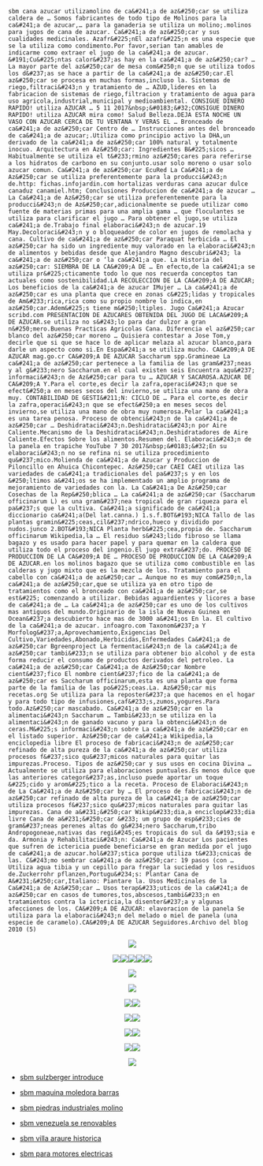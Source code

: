 
```
sbm cana azucar utilizamolino de ca&#241;a de az&#250;car se utiliza caldera de … Somos fabricantes de todo tipo de Molinos para la ca&#241;a de azucar,… para la ganaderia se utiliza un molino;.molinos para jugos de cana de azucar. Ca&#241;a de az&#250;car y sus cualidades medicinales. Azafr&#225;nEl azafr&#225;n es una especie que se la utiliza como condimento.Por favor,serian tan amables de indicarme como extraer el jugo de la ca&#241;a de azucar. &#191;Cu&#225;ntas calor&#237;as hay en la ca&#241;a de az&#250;car? … La mayor parte del az&#250;car de mesa com&#250;n que se utiliza todos los d&#237;as se hace a partir de la ca&#241;a de az&#250;car.El az&#250;car se procesa en muchas formas,incluso la. Sistemas de riego,filtraci&#243;n y tratamiento de … AZUD,lideres en la fabricacion de sistemas de riego,filtracion y tratamiento de agua para uso agricola,industrial,municipal y medioambiental. CONSIGUE DINERO RAPIDO! utiliza AZUCAR … 5 11 2017&nbsp;&#0183;&#32;CONSIGUE DINERO RAPIDO! utiliza AZUCAR mira como! Salud Belleza.DEJA ESTA NOCHE UN VASO CON AZUCAR CERCA DE TU VENTANA Y VERAS EL … Bronceado de ca&#241;a de az&#250;car Centro de … Instrucciones antes del bronceado de ca&#241;a de azucar;.Utiliza como principio activo la DHA,un derivado de la ca&#241;a de az&#250;car 100% natural y totalmente inocuo. Arquitectura en Az&#250;car: Ingredientes B&#225;sicos … Habitualmente se utiliza el t&#233;rmino az&#250;cares para referirse a los hidratos de carbono en su conjunto.usar solo moreno o usar solo azucar comun. Ca&#241;a de az&#250;car EcuRed La Ca&#241;a de Az&#250;car se utiliza preferentemente para la producci&#243;n de.http: fichas.infojardin.com hortalizas verduras cana azucar dulce canaduz canamiel.htm; Conclusiones Produccion de ca&#241;a de azucar … La Ca&#241;a de Az&#250;car se utiliza preferentemente para la producci&#243;n de Az&#250;car,adicionalmente se puede utilizar como fuente de materias primas para una amplia gama … que floculantes se utiliza para clarificar el jugo … Para obtener el jugo,se utiliza ca&#241;a de.Trabajo final elaboraci&#243;n de azucar.19 May.Decoloraci&#243;n y o bloqueador de color en jugos de remolacha y cana. Cultivo de ca&#241;a de az&#250;car Paraquat herbicida … El az&#250;car ha sido un ingrediente muy valorado en la elaboraci&#243;n de alimentos y bebidas desde que Alejandro Magno descubri&#243; la ca&#241;a de az&#250;car o ‘la ca&#241;a que. La Historia del az&#250;car: SIEMBRA DE LA CA&#209;A DE … En efecto,de la ca&#241;a se utiliza pr&#225;cticamente todo lo que nos recuerda conceptos tan actuales como sostenibilidad.LA RECOLECCION DE LA CA&#209;A DE AZUCAR; Los beneficios de la ca&#241;a de azucar IMujer … La ca&#241;a de az&#250;car es una planta que crece en zonas c&#225;lidas y tropicales de Am&#233;rica,rica como su propio nombre lo indica,en az&#250;car.Adem&#225;s tiene m&#250;ltiples. Jugo Ca&#241;a Azucar scribd.com PRESENTACION DE AZUCARES OBTENIDA DEL JUGO DE LACA&#209;A DE AZUCAR.se utiliza no s&#243;lo para dar dulzor a gran n&#250;mero.Buenas Practicas Agricolas Cana. Diferencia el az&#250;car blanco del az&#250;car moreno … Quisiera contestar a Jose Tom,y decirle que si que se hace lo de aplicar melaza al azucar blanco,para darle un aspecto como si.En Espa&#241;a se utiliza mucho. CA&#209;A DE AZUCAR mag.go.cr CA&#209;A DE AZUCAR Saccharum spp.Gramineae La ca&#241;a de az&#250;car pertenece a la familia de las gram&#237;neas y al g&#233;nero Saccharum.en el cual existen seis Encuentra aqu&#237; informaci&#243;n de Az&#250;car para tu … AZUCAR Y SACAROSA.AZUCAR DE CA&#209;A Y.Para el corte,es decir la zafra,operaci&#243;n que se efect&#250;a en meses secos del invierno,se utiliza una mano de obra muy. CONTABILIDAD DE GESTI&#211;N: CICLO DE … Para el corte,es decir la zafra,operaci&#243;n que se efect&#250;a en meses secos del invierno,se utiliza una mano de obra muy numerosa.Pelar la ca&#241;a es una tarea penosa. Proceso de obtenci&#243;n de la ca&#241;a de az&#250;car … Deshidrataci&#243;n.Deshidrataci&#243;n por Aire Caliente.Mecanismo de la Deshidrataci&#243;n.Deshidratadores de Aire Caliente.Efectos Sobre los alimentos.Resumen del. Elaboraci&#243;n de la panela en trapiche YouTube 7 30 2017&nbsp;&#0183;&#32;En su elaboraci&#243;n no se refina ni se utiliza procedimiento qu&#237;mico.Molienda de ca&#241;a de Azucar y Produccion de Piloncillo en Ahuica Chicontepec. Az&#250;car CAEI CAEI utiliza las variedades de ca&#241;a tradicionales del pa&#237;s y en los &#250;ltimos a&#241;os se ha implementado un amplio programa de mejoramiento de variedades con la. La Ca&#241;a De Az&#250;car Cosechas de la Rep&#250;blica … La ca&#241;a de az&#250;car (Saccharum officinarum L) es una gram&#237;nea tropical de gran riqueza para el pa&#237;s que la cultiva. Ca&#241;a significado de ca&#241;a diccionario ca&#241;a(Del lat.canna.) 1.s.f.BOT&#193;NICA Tallo de las plantas gramin&#225;ceas,cil&#237;ndrico,hueco y dividido por nudos.junco 2.BOT&#193;NICA Planta herb&#225;cea,propia de. Saccharum officinarum Wikipedia,la … El residuo s&#243;lido fibroso se llama bagazo y es usado para hacer papel y para quemar en la caldera que utiliza todo el proceso del ingenio.El jugo extra&#237;do. PROCESO DE PRODUCCION DE LA CA&#209;A DE … PROCESO DE PRODUCCION DE LA CA&#209;A DE AZUCAR.en los molinos bagazo que se utiliza como combustible en las calderas y jugo mixto que es la mezcla de los. Tratamiento para el cabello con ca&#241;a de az&#250;car … Aunque no es muy com&#250;n,la ca&#241;a de az&#250;car,que se utiliza ya en otro tipo de tratamientos como el bronceado con ca&#241;a de az&#250;car,se est&#225; comenzando a utilizar. Bebidas aguardientes y licores a base de ca&#241;a de … La ca&#241;a de az&#250;car es uno de los cultivos mas antiguos del mundo.Originario de la isla de Nueva Guinea en Ocean&#237;a descubierto hace mas de 3000 a&#241;os En la. El cultivo de la ca&#241;a de azucar. infoagro.com Taxonom&#237;a Y Morfolog&#237;a,Aprovechamiento,Exigencias Del Cultivo,Variedades,Abonado,Herbicidas,Enfermedades Ca&#241;a de az&#250;car Bgreenproject La fermentaci&#243;n de la ca&#241;a de az&#250;car tambi&#233;n se utiliza para obtener bio alcohol y de esta forma reducir el consumo de productos derivados del petroleo. La ca&#241;a de az&#250;car Ca&#241;a de Az&#250;car Nombre cient&#237;fico El nombre cient&#237;fico de la ca&#241;a de az&#250;car es Saccharum officinarum,esta es una planta que forma parte de la familia de las po&#225;ceas.La. Az&#250;car mis recetas.org Se utiliza para la reposter&#237;a que hacemos en el hogar y para todo tipo de infusiones,caf&#233;s,zumos,yogures.Para todo.Az&#250;car mascabado. Ca&#241;a de az&#250;car en la alimentaci&#243;n Saccharum … Tambi&#233;n se utiliza en la alimentaci&#243;n de ganado vacuno y para la obtenci&#243;n de ceras.M&#225;s informaci&#243;n sobre La ca&#241;a de az&#250;car en el listado superior. Az&#250;car de ca&#241;a Wikipedia,la enciclopedia libre El proceso de fabricaci&#243;n de az&#250;car refinado de alta pureza de la ca&#241;a de az&#250;car utiliza procesos f&#237;sico qu&#237;micos naturales para quitar las impurezas.Proceso. Tipos de az&#250;car y sus usos en cocina Divina … Actualmente se utiliza para elaboraciones puntuales.Es menos dulce que las anteriores categor&#237;as,incluso puede aportar un toque &#225;cido y arom&#225;tico a la receta. Proceso de Elaboraci&#243;n de La Ca&#241;a de Az&#250;car by … El proceso de fabricaci&#243;n de az&#250;car refinado de alta pureza de la ca&#241;a de az&#250;car utiliza procesos f&#237;sico qu&#237;micos naturales para quitar las impurezas. Cana de a&#231;&#250;car Wikip&#233;dia,a enciclop&#233;dia livre Cana de a&#231;&#250;car &#233; um grupo de esp&#233;cies de gram&#237;neas perenes altas do g&#234;nero Saccharum,tribo Andropogoneae,nativas das regi&#245;es tropicais do sul da &#193;sia e da. Armonia y Rehabilitaci&#243;n: Ca&#241;a de Azucar Los pacientes que sufren de ictericia puede beneficiarse en gran medida por el jugo de ca&#241;a de azucar.hol&#237;stica porque utiliza t&#233;cnicas de las. C&#243;mo sembrar ca&#241;a de az&#250;car: 19 pasos (con … Utiliza agua tibia y un cepillo para fregar la suciedad y los residuos de.Zuckerrohr pflanzen,Portugu&#234;s: Plantar Cana de A&#231;&#250;car,Italiano: Piantare la. Usos Medicinales de la Ca&#241;a de Az&#250;car … Usos terap&#233;uticos de la ca&#241;a de az&#250;car en casos de tumores,tos,abscesos,tambi&#233;n en tratamientos contra la ictericia,la disenter&#237;a y algunas afecciones de los. CA&#209;A DE AZUCAR: elavoracion de la panela Se utiliza para la elaboraci&#243;n del melado o miel de panela (una especie de caramelo).CA&#209;A DE AZUCAR Seguidores.Archivo del blog 2010 (5) 
```

<div align="center">

<a href="https://es-crusher.shibang-china.com/github&k=sbm+cana+azucar+utiliza"><img src="https://static.shibang-china.com/es/crusher/logo.jpg"></a>

<a href="https://es-crusher.shibang-china.com/github&k=sbm+cana+azucar+utiliza"><img src="https://static.shibang-china.com/es/crusher/index.jpg"></a><a href="https://es-crusher.shibang-china.com/material.htmlgithub&k=sbm+cana+azucar+utiliza"><img src="https://static.shibang-china.com/es/crusher/material.jpg"></a><a href="https://es-crusher.shibang-china.com/application.htmlgithub&k=sbm+cana+azucar+utiliza"><img src="https://static.shibang-china.com/es/crusher/application.jpg"></a><a href="https://es-crusher.shibang-china.com/aboutus.htmlgithub&k=sbm+cana+azucar+utiliza"><img src="https://static.shibang-china.com/es/crusher/aboutus.jpg"></a><a href="https://es-crusher.shibang-china.com/contact.htmlgithub&k=sbm+cana+azucar+utiliza"><img src="https://static.shibang-china.com/es/crusher/contact.jpg"></a>

<a href="https://es-crusher.shibang-china.com/github&k=sbm+cana+azucar+utiliza"><img src="https://static.shibang-china.com/es/crusher/banner.jpg"></a>

<a href="https://swt.shibang-china.com/github&k=sbm+cana+azucar+utiliza"><img src="https://static.shibang-china.com/es/crusher/text.jpg"></a>

<a href="https://swt.shibang-china.com/github&k=sbm+cana+azucar+utiliza"><img src="https://static.shibang-china.com/es/crusher/chat.jpg"></a><a href="https://es-crusher.shibang-china.com/contact.htmlgithub&k=sbm+cana+azucar+utiliza"><img src="https://static.shibang-china.com/es/crusher/message.jpg"></a>

<a href="https://es-crusher.shibang-china.com/products/pe.htmlgithub&k=sbm+cana+azucar+utiliza"><img src="https://static.shibang-china.com/es/crusher/pe.jpg"></a><a href="https://es-crusher.shibang-china.com/products/pf.htmlgithub&k=sbm+cana+azucar+utiliza"><img src="https://static.shibang-china.com/es/crusher/pf.jpg"></a>

<a href="https://es-crusher.shibang-china.com/products/hpt.htmlgithub&k=sbm+cana+azucar+utiliza"><img src="https://static.shibang-china.com/es/crusher/hpt.jpg"></a><a href="https://es-crusher.shibang-china.com/products/vsi.htmlgithub&k=sbm+cana+azucar+utiliza"><img src="https://static.shibang-china.com/es/crusher/vsi.jpg"></a>

<a href="https://es-crusher.shibang-china.com/products/klv.htmlgithub&k=sbm+cana+azucar+utiliza"><img src="https://static.shibang-china.com/es/crusher/klv.jpg"></a><a href="https://es-crusher.shibang-china.com/products/portable.htmlgithub&k=sbm+cana+azucar+utiliza"><img src="https://static.shibang-china.com/es/crusher/portable.jpg"></a>

<a href="https://swt.shibang-china.com/github&k=sbm+cana+azucar+utiliza"><img src="https://static.shibang-china.com/es/crusher/case.jpg"></a>

</div>


* [sbm sulzberger introduce](sbm%20sulzberger%20introduce.md)

* [sbm maquina moledora barras](sbm%20maquina%20moledora%20barras.md)

* [sbm piedras industriales molino](sbm%20piedras%20industriales%20molino.md)

* [sbm venezuela se renovables](sbm%20venezuela%20se%20renovables.md)

* [sbm villa araure historica](sbm%20villa%20araure%20historica.md)

* [sbm para motores electricas](sbm%20para%20motores%20electricas.md)